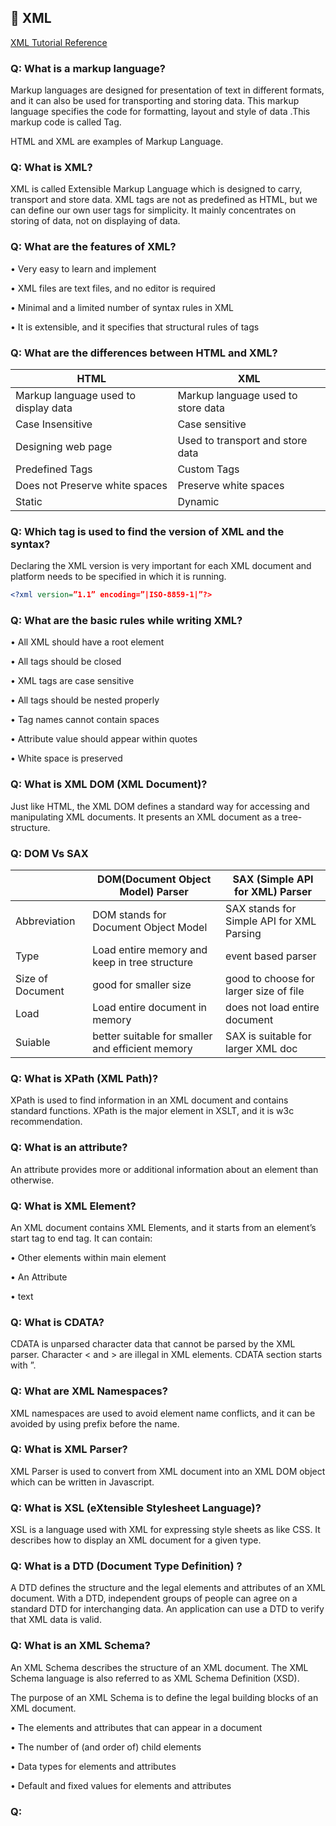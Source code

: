 ## 📖 XML
[XML Tutorial Reference](https://www.w3schools.com/xml/default.asp)
### Q: What is a markup language?
Markup languages are designed for presentation of text in different formats, and it can also be used for transporting and storing data. This markup language specifies the code for formatting, layout and style of data .This markup code is called Tag.

HTML and XML are examples of Markup Language.

### Q: What is XML?
XML is called Extensible Markup Language which is designed to carry, transport and store data. XML tags are not as predefined as HTML, but we can define our own user tags for simplicity. It mainly concentrates on storing of data, not on displaying of data.

### Q: What are the features of XML?
• Very easy to learn and implement

• XML files are text files, and no editor is required

• Minimal and a limited number of syntax rules in XML

• It is extensible, and it specifies that structural rules of tags

### Q: What are the differences between HTML and XML?
| HTML | XML |
| --- | --- |
| Markup language used to display data | Markup language used to store data |
| Case Insensitive | Case sensitive |
| Designing web page | Used to transport and store data |
| Predefined Tags | Custom Tags |
| Does not Preserve white spaces | Preserve white spaces |
| Static | Dynamic |


### Q: Which tag is used to find the version of XML and the syntax?
Declaring the XML version is very important for each XML document and platform needs to be specified in which it is running.
```XML
<?xml version=”1.1” encoding=”|ISO-8859-1|”?>
```

### Q: What are the basic rules while writing XML?
• All XML should have a root element

• All tags should be closed

• XML tags are case sensitive

• All tags should be nested properly

• Tag names cannot contain spaces

• Attribute value should appear within quotes

• White space is preserved

### Q: What is XML DOM (XML Document)?
Just like HTML, the XML DOM defines a standard way for accessing and manipulating XML documents. It presents an XML document as a tree-structure.

### Q: DOM Vs SAX
|| DOM(Document Object Model) Parser | SAX (Simple API for XML) Parser |
| --- | --- | --- |
| Abbreviation | DOM stands for Document Object Model | SAX stands for Simple API for XML Parsing |
| Type |Load entire memory and keep in tree structure | event based parser |
| Size of Document | good for smaller size	| good to choose for larger size of file |
| Load | Load entire document in memory | does not load entire document |
| Suiable | better suitable for smaller and efficient memory | SAX is suitable for larger XML doc |

### Q: What is XPath (XML Path)?
XPath is used to find information in an XML document and contains standard functions. XPath is the major element in XSLT, and it is w3c recommendation.

### Q: What is an attribute?
An attribute provides more or additional information about an element than otherwise.

### Q: What is XML Element?
An XML document contains XML Elements, and it starts from an element’s start tag to end tag. It can contain:

• Other elements within main element

• An Attribute

• text

### Q: What is CDATA?
CDATA is unparsed character data that cannot be parsed by the XML parser. Character < and > are illegal in XML elements. CDATA section starts with <![CDATA[“ and end with “]]>”.

### Q: What are XML Namespaces?
XML namespaces are used to avoid element name conflicts, and it can be avoided by using prefix before the name.

### Q: What is XML Parser?
XML Parser is used to convert from XML document into an XML DOM object which can be written in Javascript.

### Q: What is XSL (eXtensible Stylesheet Language)?
XSL is a language used with XML for expressing style sheets as like CSS. It describes how to display an XML document for a given type.

### Q: What is a DTD (Document Type Definition) ?
A DTD defines the structure and the legal elements and attributes of an XML document. With a DTD, independent groups of people can agree on a standard DTD for interchanging data. An application can use a DTD to verify that XML data is valid.

### Q: What is an XML Schema?
An XML Schema describes the structure of an XML document. The XML Schema language is also referred to as XML Schema Definition (XSD).

The purpose of an XML Schema is to define the legal building blocks of an XML document.

• The elements and attributes that can appear in a document

• The number of (and order of) child elements

• Data types for elements and attributes

• Default and fixed values for elements and attributes

### Q: 



